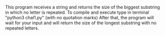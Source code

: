 This program receives a string and returns the size of the biggest substring in which no letter is repeated.
To compile and execute type in terminal "python3 chal1.py" (with no quotation marks)
After that, the program will wait for your input and will return the size of the longest substring with no repeated letters.
